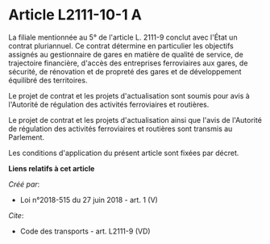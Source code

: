 # Article L2111-10-1 A

La filiale mentionnée au 5° de l'article L. 2111-9 conclut avec l'État un contrat pluriannuel. Ce contrat détermine en
particulier les objectifs assignés au gestionnaire de gares en matière de qualité de service, de trajectoire financière,
d'accès des entreprises ferroviaires aux gares, de sécurité, de rénovation et de propreté des gares et de développement
équilibré des territoires. 

Le projet de contrat et les projets d'actualisation sont soumis pour avis à l'Autorité de régulation des activités
ferroviaires et routières. 

Le projet de contrat et les projets d'actualisation ainsi que l'avis de l'Autorité de régulation des activités ferroviaires
et routières sont transmis au Parlement. 

Les conditions d'application du présent article sont fixées par décret.

**Liens relatifs à cet article**

_Créé par_:

  - Loi n°2018-515 du 27 juin 2018 - art. 1 (V)

_Cite_:

  - Code des transports - art. L2111-9 (VD)
